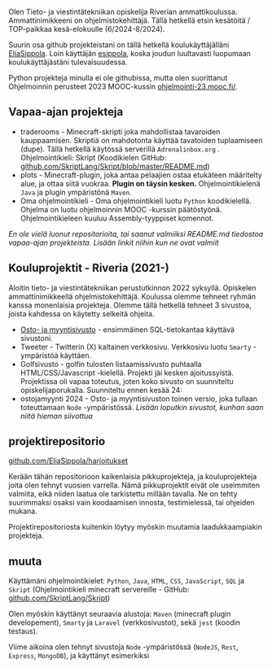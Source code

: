 Olen Tieto- ja viestintätekniikan opiskelija Riverian ammattikoulussa. Ammattinimikkeeni on ohjelmistokehittäjä. Tällä hetkellä etsin kesätöitä / TOP-paikkaa kesä-elokuulle (6/2024-8/2024).

Suurin osa github projekteistani on tällä hetkellä koulukäyttäjälläni [EliaSippola](https://github.com/EliaSippola). Loin käyttäjän [esippola](https://github.com/esippola), koska joudun luultavasti luopumaan koulukäyttäjästäni tulevaisuudessa.

Python projekteja minulla ei ole githubissa, mutta olen suorittanut Ohjelmoinnin perusteet 2023 MOOC-kussin [ohjelmointi-23.mooc.fi/](https://ohjelmointi-23.mooc.fi/).

## Vapaa-ajan projekteja
- traderooms - Minecraft-skripti joka mahdollistaa tavaroiden kauppaamisen. Skriptiä on mahdotonta käyttää tavatoiden tuplaamiseen (dupe). Tällä hetkellä käytössä serverillä `Adrenalinbox.org` . Ohjelmointikieli: Skript (Koodikielen GitHub: [github.com/SkriptLang/Skript/blob/master/README.md](https://github.com/SkriptLang/Skript/blob/master/README.md))
- plots - Minecraft-plugin, joka antaa pelaajien ostaa etukäteen määritelty alue, ja ottaa siitä vuokraa. **Plugin on täysin kesken.** Ohjelmointikielenä `Java` ja plugin ympäristönä `Maven`.
- Oma ohjelmointikieli - Oma ohjelmointikieli luotu `Python` koodikielellä. Ohjelma on luotu ohjelmoinnin MOOC -kurssin päätöstyönä. Ohjelmointikieleen kuuluu Assembly-tyyppiset komennot.

*En ole vielä luonut repositorioita, tai saanut valmiiksi README.md tiedostoa vapaa-ajan projekteista. Lisään linkit niihin kun ne ovat valmiit*

## Kouluprojektit - Riveria (2021-)
Aloitin tieto- ja viestintätekniikan perustutkinnon 2022 syksyllä. Opiskelen ammattinimikkeellä ohjelmistokehittäjä. Koulussa olemme tehneet ryhmän kanssa monenlaisia projekteja. Olemme tällä hetkellä tehneet 3 sivustoa, joista kahdessa on käytetty selkeitä ohjeita.

- [Osto- ja myyntisivusto](https://github.com/EliaSippola/ostojamyynti2023) - ensimmäinen SQL-tietokantaa käyttävä sivustoni.
- Tweeter - Twitterin (X) kaltainen verkkosivu. Verkkosivu luotu `Smarty` -ympäristöä käyttäen.
- Golfsivusto - golfin tulosten listaamissivusto puhtaalla HTML/CSS/Javascript -kielellä. Projekti jäi kesken ajoitussyistä. Projektissa oli vapaa toteutus, joten koko sivusto on suunniteltu opiskelijaporukalla.
Suunniteltu ennen kesää 24:
- ostojamyynti 2024 - Osto- ja myyntisivuston toinen versio, joka tullaan toteuttamaan `Node` -ympäristössä.
*Lisään loputkin sivustot, kunhan saan niitä hieman siivottua*

## projektirepositorio

[github.com/EliaSippola/harjoitukset](https://github.com/EliaSippola/harjoitukset)

Kerään tähän repositorioon kaikenlaisia pikkuprojekteja, ja kouluprojekteja joita olen tehnyt vuosien varrella. Nämä pikkuprojektit eivät ole useimmiten valmiita, eikä niiden laatua ole tarkistettu millään tavalla. Ne on tehty suurimmaksi osaksi vain koodaamisen innosta, testimielessä, tai ohjeiden mukana.

Projektirepositoriosta kuitenkin löytyy myöskin muutamia laadukkaampiakin projekteja.

## muuta

Käyttämäni ohjelmointikielet:
`Python`, `Java`, `HTML`, `CSS`, `JavaScript`, `SQL` ja `Skript` (Ohjelmointikieli minecraft servereille - GitHub: [github.com/SkriptLang/Skript](https://github.com/SkriptLang/Skript/blob/master/README.md))

Olen myöskin käyttänyt seuraavia alustoja:
`Maven` (minecraft plugin developement), `Smarty` ja `Laravel` (verkkosivustot), sekä `jest` (koodin testaus).

Viime aikoina olen tehnyt sivustoja `Node` -ympäristössä (`NodeJS`, `Rest`, `Express`, `MongoDB`), ja käyttänyt esimerkiksi 
